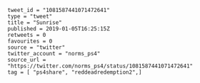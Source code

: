 ```
tweet_id = "1081587441071472641"
type = "tweet"
title = "Sunrise"
published = 2019-01-05T16:25:15Z
retweets = 0
favourites = 0
source = "twitter"
twitter_account = "norms_ps4"
source_url = "https://twitter.com/norms_ps4/status/1081587441071472641"
tag = [ "ps4share", "reddeadredemption2",]
```

<p class='image'><img src='https://mnf.m17s.net/2019/01/05/DwKSC1SW0AAEqWQ.jpg' alt=''></p>

